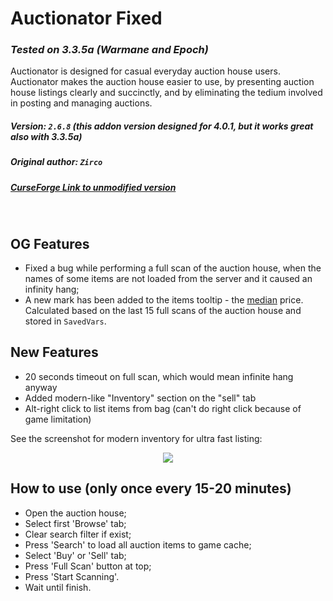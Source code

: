# Auctionator Fixed
### _Tested on 3.3.5a (Warmane and Epoch)_

Auctionator is designed for casual everyday auction house users. Auctionator makes the auction house easier to use, by presenting auction house listings clearly and succinctly, and by eliminating the tedium involved in posting and managing auctions.
##### Version: `2.6.8` (this addon version designed for 4.0.1, but it works great also with 3.3.5a)
##### Original author: `Zirco`
##### [CurseForge Link to unmodified version](https://www.curseforge.com/wow/addons/auctionator/files/469905)  
 
## OG Features
- Fixed a bug while performing a full scan of the auction house, when the names of some items are not loaded from the server and it caused an infinity hang;
- A new mark has been added to the items tooltip - the [median](https://en.wikipedia.org/wiki/Median) price. Calculated based on the last 15 full scans of the auction house and stored in `SavedVars`.

## New Features
- 20 seconds timeout on full scan, which would mean infinite hang anyway
- Added modern-like "Inventory" section on the "sell" tab
- Alt-right click to list items from bag (can't do right click because of game limitation)

See the screenshot for modern inventory for ultra fast listing:

<p align="center">
<img src="https://i115.fastpic.org/big/2021/0926/e6/020ebdf2dfa301ea50233b5315c318e6.png">
</p>

## How to use (only once every 15-20 minutes)
 - Open the auction house;
 - Select first 'Browse' tab;
 - Clear search filter if exist;
 - Press 'Search' to load all auction items to game cache;
 - Select 'Buy' or 'Sell' tab;
 - Press 'Full Scan' button at top;
 - Press 'Start Scanning'.
 - Wait until finish.
